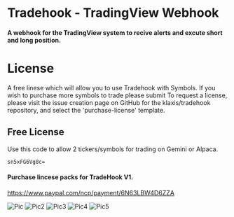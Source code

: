# Tradehook - TradingView Webhook
#### A webhook for the TradingView system to recive alerts and excute short and long position. 

# License 

A free linese which will allow you to use Tradehook with Symbols.  If you wish to purchase more symbols to trade please submit To request a license, please visit the issue creation page on GitHub for the klaxis/tradehook repository, and select the 'purchase-license' template.


## Free License

Use this code to allow 2 tickers/symbols for trading on Gemini or Alpaca.

```
sn5xFG6Vg8c=
```
 
#### Purchase lincese packs for TradeHook V1. 
https://www.paypal.com/ncp/payment/6N63LBW4D6ZZA

 
  <img alt="Pic" src="https://github.com/klaxis/tradingview-tradehook/blob/main/img/Capture.PNG?raw=true">
 
  <img alt="Pic2" src="https://github.com/klaxis/tradingview-tradehook/blob/main/img/Capture2.PNG?raw=true">
  
  <img alt="Pic3" src="https://github.com/klaxis/tradingview-tradehook/blob/main/img/Capture3.PNG?raw=true">
  
  <img alt="Pic4" src="https://github.com/klaxis/tradingview-tradehook/blob/main/img/Capture4.PNG?raw=true">
  
  <img alt="Pic5" src="https://github.com/klaxis/tradingview-tradehook/blob/main/img/Capture5.PNG?raw=true">
